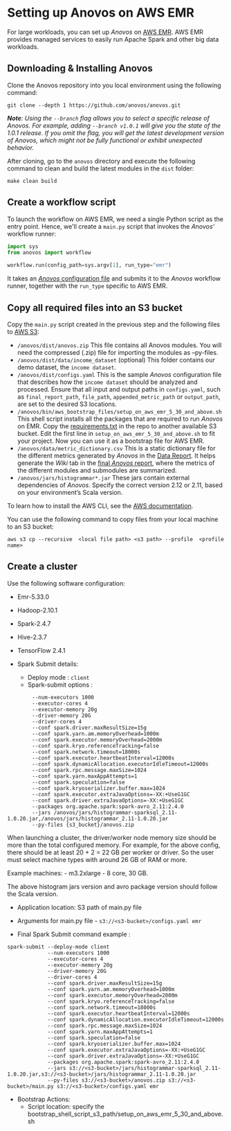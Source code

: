 # Setting up Anovos on AWS EMR

For large workloads, you can set up _Anovos_ on [AWS EMR](https://aws.amazon.com/emr/).
AWS EMR provides managed services to easily run Apache Spark and other big data workloads.

## Downloading & Installing Anovos

Clone the Anovos repository into you local environment using the following command:

```shell
git clone --depth 1 https://github.com/anovos/anovos.git
```

_**Note**: Using the `--branch` flag allows you to select a specific release of Anovos._
_For example, adding `--branch v1.0.1` will give you the state of the 1.0.1 release._
_If you omit the flag, you will get the latest development version of Anovos, which might not_
_be fully functional or exhibit unexpected behavior._

After cloning, go to the `anovos` directory and execute the following command to clean and
build the latest modules in the `dist` folder:

```shell
make clean build
```

## Create a workflow script

To launch the workflow on AWS EMR, we need a single Python script as the entry point.
Hence, we'll create a `main.py` script that invokes the _Anovos'_ workflow runner:

```python
import sys
from anovos import workflow

workflow.run(config_path=sys.argv[1], run_type="emr")
```

It takes an [_Anovos_ configuration file](../config_file.md) and submits it to the _Anovos_
workflow runner, together with the `run_type` specific to AWS EMR.

## Copy all required files into an S3 bucket

Copy the `main.py` script created in the previous step and the following files to [AWS S3](https://aws.amazon.com/s3/):

- `/anovos/dist/anovos.zip`
  This file contains all Anovos modules. You will need the compressed (.zip) file for importing the modules as –py-files.
- `/anovos/dist/data/income_dataset` (optional)
  This folder contains our demo dataset, the `income dataset`.
- `/anovos/dist/configs.yaml`
  This is the sample _Anovos_ configuration file that describes how the `income dataset`
  should be analyzed and processed.
  Ensure that all input and output paths in `configs.yaml`, such as `final_report_path`, `file_path`,
  `appended_metric_path` or `output_path`, are set to the desired S3 locations.
- `/anovos/bin/aws_bootstrap_files/setup_on_aws_emr_5_30_and_above.sh`
  This shell script installs all the packages that are required to run _Anovos_ on EMR.
  Copy the [requirements.txt](https://github.com/anovos/anovos/blob/main/requirements.txt)
  in the repo to another available S3 bucket.
  Edit the first line in `setup_on_aws_emr_5_30_and_above.sh` to fit your project.
  Now you can use it as a bootstrap file for AWS EMR.
- `/anovos/data/metric_dictionary.csv`
  This is a static dictionary file for the different metrics generated by _Anovos_ in the
  [Data Report](../data-reports/overview.md).
  It helps generate the _Wiki_ tab in the [final _Anovos_ report](../data-reports/final_report.md),
  where the metrics of the different modules and submodules are summarized.
- `/anovos/jars/histogrammar*.jar`
  These jars contain external dependencies of _Anovos_.
  Specify the correct version 2.12 or 2.11, based on your environment’s Scala version.

To learn how to install the AWS CLI, see the
[AWS documentation](https://docs.aws.amazon.com/cli/latest/userguide/getting-started-install.html).

You can use the following command to copy files from your local machine to an S3 bucket:

```shell
aws s3 cp --recursive  <local file path> <s3 path> --profile  <profile name>
```

## Create a cluster

Use the following software configuration:
- Emr-5.33.0
- Hadoop-2.10.1
- Spark-2.4.7
- Hive-2.3.7
- TensorFlow 2.4.1

- Spark Submit details:
    - Deploy mode : `client`
    - Spark-submit options :

```shell
        --num-executors 1000
        --executor-cores 4
        --executor-memory 20g
        --driver-memory 20G
        --driver-cores 4
        --conf spark.driver.maxResultSize=15g
        --conf spark.yarn.am.memoryOverhead=1000m
        --conf spark.executor.memoryOverhead=2000m
        --conf spark.kryo.referenceTracking=false
        --conf spark.network.timeout=18000s
        --conf spark.executor.heartbeatInterval=12000s
        --conf spark.dynamicAllocation.executorIdleTimeout=12000s
        --conf spark.rpc.message.maxSize=1024
        --conf spark.yarn.maxAppAttempts=1
        --conf spark.speculation=false
        --conf spark.kryoserializer.buffer.max=1024
        --conf spark.executor.extraJavaOptions=-XX:+UseG1GC
        --conf spark.driver.extraJavaOptions=-XX:+UseG1GC
        --packages org.apache.spark:spark-avro_2.11:2.4.0
        --jars /anovos/jars/histogrammar-sparksql_2.11-1.0.20.jar,/anovos/jars/histogrammar_2.11-1.0.20.jar
        --py-files {s3_bucket}/anovos.zip
```

When launching a cluster, the driver/worker node memory size should be more than the total configured memory.
For example, for the above config, there should be at least 20 + 2 = 22 GB per worker or driver.
So the user must select machine types with around 26 GB of RAM or more.

Example machines: - m3.2xlarge - 8 core, 30 GB.

The above histogram jars version and avro package version should follow the Scala version.

- Application location: S3 path of main.py file
- Arguments for main.py file - `s3://<s3-bucket>/configs.yaml emr`

- Final Spark Submit command example :

```shell
spark-submit --deploy-mode client
             --num-executors 1000
             --executor-cores 4
             --executor-memory 20g
             --driver-memory 20G
             --driver-cores 4
             --conf spark.driver.maxResultSize=15g
             --conf spark.yarn.am.memoryOverhead=1000m
             --conf spark.executor.memoryOverhead=2000m
             --conf spark.kryo.referenceTracking=false
             --conf spark.network.timeout=18000s
             --conf spark.executor.heartbeatInterval=12000s
             --conf spark.dynamicAllocation.executorIdleTimeout=12000s
             --conf spark.rpc.message.maxSize=1024
             --conf spark.yarn.maxAppAttempts=1
             --conf spark.speculation=false
             --conf spark.kryoserializer.buffer.max=1024
             --conf spark.executor.extraJavaOptions=-XX:+UseG1GC
             --conf spark.driver.extraJavaOptions=-XX:+UseG1GC
             --packages org.apache.spark:spark-avro_2.11:2.4.0
             --jars s3://<s3-bucket>/jars/histogrammar-sparksql_2.11-1.0.20.jar,s3://<s3-bucket>/jars/histogrammar_2.11-1.0.20.jar
             --py-files s3://<s3-bucket>/anovos.zip s3://<s3-bucket>/main.py s3://<s3-bucket>/configs.yaml emr
```

- Bootstrap Actions:
  - Script location: specify the bootstrap_shell_script_s3_path/setup_on_aws_emr_5_30_and_above.sh
